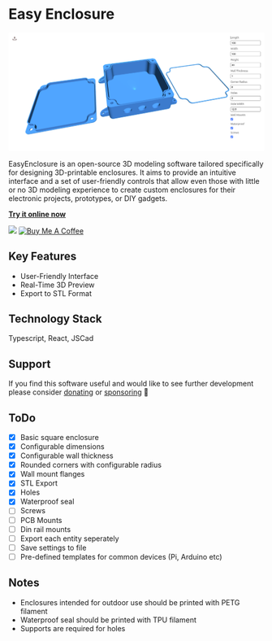 # Easy Enclosure

![](public/screenshot.png)

EasyEnclosure is an open-source 3D modeling software tailored specifically for designing 3D-printable enclosures. It aims to provide an intuitive interface and a set of user-friendly controls that allow even those with little or no 3D modeling experience to create custom enclosures for their electronic projects, prototypes, or DIY gadgets.

**[Try it online now](https://bruceborrett.github.io/easy-enclosure/)**

<a href="https://github.com/sponsors/bruceborrett" target="_blank"><img src="https://img.shields.io/static/v1?label=Sponsor&message=%E2%9D%A4&logo=GitHub&color=%23fe8e86"></a>
<a href="https://www.buymeacoffee.com/bruceborrett" target="_blank"><img src="https://cdn.buymeacoffee.com/buttons/default-orange.png" alt="Buy Me A Coffee" height="20" width="94" style="border-radius:3px;"></a>

## Key Features

* User-Friendly Interface
* Real-Time 3D Preview
* Export to STL Format

## Technology Stack

Typescript, React, JSCad

## Support

If you find this software useful and would like to see further development please consider [donating](https://www.buymeacoffee.com/bruceborrett) or [sponsoring]() :pray:

## ToDo
- [x] Basic square enclosure
- [x] Configurable dimensions
- [x] Configurable wall thickness
- [x] Rounded corners with configurable radius
- [x] Wall mount flanges
- [x] STL Export
- [x] Holes
- [x] Waterproof seal
- [ ] Screws
- [ ] PCB Mounts
- [ ] Din rail mounts
- [ ] Export each entity seperately
- [ ] Save settings to file
- [ ] Pre-defined templates for common devices (Pi, Arduino etc)

## Notes
* Enclosures intended for outdoor use should be printed with PETG filament
* Waterproof seal should be printed with TPU filament
* Supports are required for holes